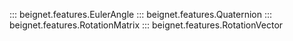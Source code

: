 ::: beignet.features.EulerAngle
::: beignet.features.Quaternion
::: beignet.features.RotationMatrix
::: beignet.features.RotationVector
